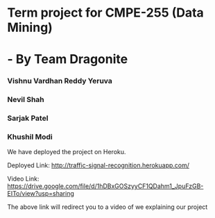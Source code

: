 # Term project for CMPE-255 (Data Mining)
# - By Team Dragonite
### Vishnu Vardhan Reddy Yeruva
### Nevil Shah
### Sarjak Patel
### Khushil Modi


We have deployed the project on Heroku. 

Deployed Link: http://traffic-signal-recognition.herokuapp.com/

Video Link: https://drive.google.com/file/d/1hDBxGOSzyyCF1QDahm1_JpuFzGB-EITo/view?usp=sharing

The above link will redirect you to a video of we explaining our project
